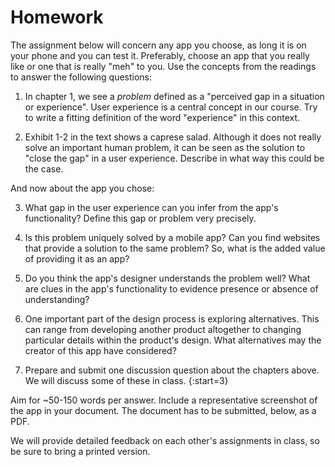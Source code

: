 # Homework

The assignment below will concern any app you choose, as long it is on your phone and you can test it. Preferably, choose an app that you really like or one that is really "meh" to you. Use the concepts from the readings to answer the following questions:

1. In chapter 1, we see a *problem* defined as a "perceived gap in a situation or experience". User experience is a central concept in our course. Try to write a fitting definition of the word "experience" in this context.

2. Exhibit 1-2 in the text shows a caprese salad. Although it does not really solve an important human problem, it can be seen as the solution to "close the gap" in a user experience. Describe in what way this could be the case.

And now about the app you chose:

3. What gap in the user experience can you infer from the app's functionality? Define this gap or problem very precisely.

4. Is this problem uniquely solved by a mobile app? Can you find websites that provide a solution to the same problem? So, what is the added value of providing it as an app?

5. Do you think the app's designer understands the problem well? What are clues in the app's functionality to evidence presence or absence of understanding?

6. One important part of the design process is exploring alternatives. This can range from developing another product altogether to changing particular details within the product's design. What alternatives may the creator of this app have considered?

8. Prepare and submit one discussion question about the chapters above. We will discuss some of these in class.
{:start=3}

Aim for ~50-150 words per answer. Include a representative screenshot of the app in your document. The document has to be submitted, below, as a PDF.

We will provide detailed feedback on each other's assignments in class, so be sure to bring a printed version. 
